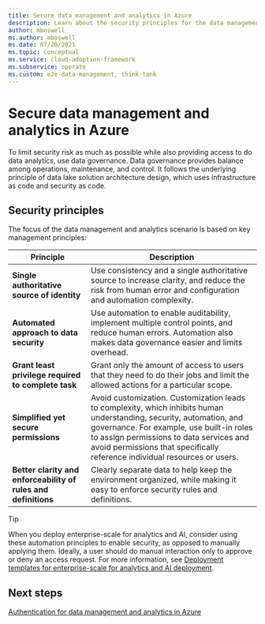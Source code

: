 ```yaml
---
title: Secure data management and analytics in Azure
description: Learn about the security principles for the data management and analytics scenario in Azure.
author: mboswell
ms.author: mboswell
ms.date: 07/20/2021
ms.topic: conceptual
ms.service: cloud-adoption-framework
ms.subservice: operate
ms.custom: e2e-data-management, think-tank
---
```


# Secure data management and analytics in Azure

To limit security risk as much as possible while also providing access to do data analytics, use data governance. Data governance provides balance among operations, maintenance, and control. It follows the underlying principle of data lake solution architecture design, which uses infrastructure as code and security as code.

## Security principles

The focus of the data management and analytics scenario is based on key management principles:

| Principle  |Description|
|--|--|
| **Single authoritative source of identity**| Use consistency and a single authoritative source to increase clarity, and reduce the risk from human error and configuration and automation complexity. |
| **Automated approach to data security**| Use automation to enable auditability, implement multiple control points, and reduce human errors. Automation also makes data governance easier and limits overhead.|
| **Grant least privilege required to complete task**| Grant only the amount of access to users that they need to do their jobs and limit the allowed actions for a particular scope.|
|  **Simplified yet secure permissions**| Avoid customization. Customization leads to complexity, which inhibits human understanding, security, automation, and governance. For example, use built-in roles to assign permissions to data services and avoid permissions that specifically reference individual resources or users.|
| **Better clarity and enforceability of rules and definitions**| Clearly separate data to help keep the environment organized, while making it easy to enforce security rules and definitions. |

> [!TIP]
> When you deploy enterprise-scale for analytics and AI, consider using these automation principles to enable security, as opposed to manually applying them. Ideally, a user should do manual interaction only to approve or deny an access request. For more information, see [Deployment templates for enterprise-scale for analytics and AI deployment](./architectures/deployment-templates.md).

## Next steps

[Authentication for data management and analytics in Azure](./secure-authentication.md)
